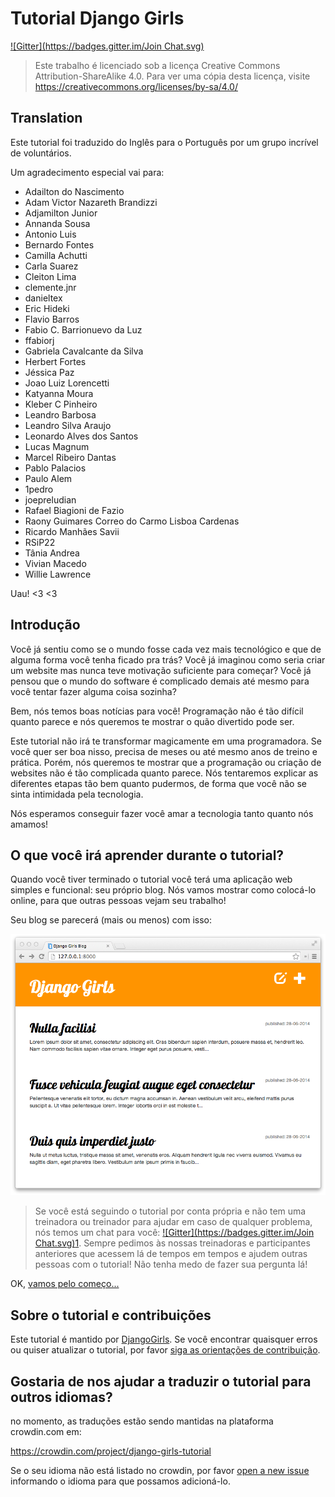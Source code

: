 # Tutorial Django Girls

[![Gitter](https://badges.gitter.im/Join Chat.svg)](https://gitter.im/DjangoGirls/tutorial?utm_source=badge&utm_medium=badge&utm_campaign=pr-badge&utm_content=badge)

 [1]: https://gitter.im/DjangoGirls/tutorial?utm_source=badge&utm_medium=badge&utm_campaign=pr-badge&utm_content=badge

> Este trabalho é licenciado sob a licença Creative Commons Attribution-ShareAlike 4.0. Para ver uma cópia desta licença, visite https://creativecommons.org/licenses/by-sa/4.0/

## Translation

Este tutorial foi traduzido do Inglês para o Português por um grupo incrível de voluntários. 

Um agradecimento especial vai para:

* Adailton do Nascimento 
* Adam Victor Nazareth Brandizzi 
* Adjamilton Junior 
* Annanda Sousa 
* Antonio Luis 
* Bernardo Fontes 
* Camilla Achutti
* Carla Suarez
* Cleiton Lima 
* clemente.jnr
* danieltex 
* Eric Hideki 
* Flavio Barros 
* Fabio C. Barrionuevo da Luz 
* ffabiorj 
* Gabriela Cavalcante da Silva 
* Herbert Fortes
* Jéssica Paz
* Joao Luiz Lorencetti
* Katyanna Moura
* Kleber C Pinheiro
* Leandro Barbosa
* Leandro Silva Araujo
* Leonardo Alves dos Santos
* Lucas Magnum
* Marcel Ribeiro Dantas 
* Pablo Palacios 
* Paulo Alem 
* 1pedro
* joepreludian 
* Rafael Biagioni de Fazio 
* Raony Guimares Correo do Carmo Lisboa Cardenas
* Ricardo Manhães Savii
* RSiP22
* Tânia Andrea
* Vivian Macedo
* Willie Lawrence

Uau! <3 <3 

## Introdução

Você já sentiu como se o mundo fosse cada vez mais tecnológico e que de alguma forma você tenha ficado pra trás? Você já imaginou como seria criar um website mas nunca teve motivação suficiente para começar? Você já pensou que o mundo do software é complicado demais até mesmo para você tentar fazer alguma coisa sozinha?

Bem, nós temos boas notícias para você! Programação não é tão difícil quanto parece e nós queremos te mostrar o quão divertido pode ser.

Este tutorial não irá te transformar magicamente em uma programadora. Se você quer ser boa nisso, precisa de meses ou até mesmo anos de treino e prática. Porém, nós queremos te mostrar que a programação ou criação de websites não é tão complicada quanto parece. Nós tentaremos explicar as diferentes etapas tão bem quanto pudermos, de forma que você não se sinta intimidada pela tecnologia.

Nós esperamos conseguir fazer você amar a tecnologia tanto quanto nós amamos!

## O que você irá aprender durante o tutorial?

Quando você tiver terminado o tutorial você terá uma aplicação web simples e funcional: seu próprio blog. Nós vamos mostrar como colocá-lo online, para que outras pessoas vejam seu trabalho!

Seu blog se parecerá (mais ou menos) com isso:

![Figura 0.1][2]

 [2]: images/application.png

> Se você está seguindo o tutorial por conta própria e não tem uma treinadora ou treinador para ajudar em caso de qualquer problema, nós temos um chat para você: [![Gitter](https://badges.gitter.im/Join Chat.svg)](https://gitter.im/DjangoGirls/tutorial?utm_source=badge&utm_medium=badge&utm_campaign=pr-badge&utm_content=badge)[1]. Sempre pedimos às nossas treinadoras e participantes anteriores que acessem lá de tempos em tempos e ajudem outras pessoas com o tutorial! Não tenha medo de fazer sua pergunta lá!

OK, [vamos pelo começo...][3]

 [3]: ./how_the_internet_works/README.md

## Sobre o tutorial e contribuições

Este tutorial é mantido por [DjangoGirls][4]. Se você encontrar quaisquer erros ou quiser atualizar o tutorial, por favor [siga as orientações de contribuição][5].

 [4]: https://djangogirls.org/
 [5]: https://github.com/DjangoGirls/tutorial/blob/master/README.md

## Gostaria de nos ajudar a traduzir o tutorial para outros idiomas?

no momento, as traduções estão sendo mantidas na plataforma crowdin.com em:

https://crowdin.com/project/django-girls-tutorial

Se o seu idioma não está listado no crowdin, por favor [open a new issue][6] informando o idioma para que possamos adicioná-lo.

 [6]: https://github.com/DjangoGirls/tutorial/issues/new
